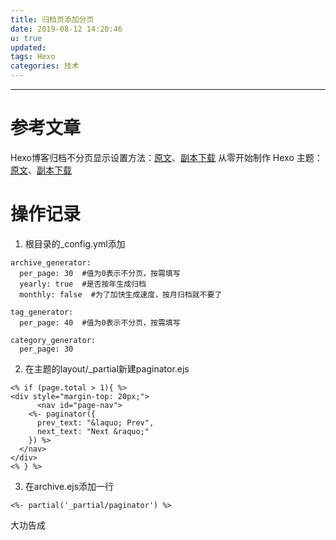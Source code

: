 ```yaml
---
title: 归档页添加分页
date: 2019-08-12 14:20:46
u: true
updated:
tags: Hexo
categories: 技术
---
```

<font color="#999999"></font>

<!--more-->
---
# 参考文章
Hexo博客归档不分页显示设置方法：[原文](https://sobaigu.com/hexo-archives-show-all-in-one-page.html)、[副本下载](/temppage/20190812142730.mhtml)
从零开始制作 Hexo 主题：[原文](https://www.ahonn.me/post/33)、[副本下载](/temppage/20190812144300.mhtml)

# 操作记录
1. 根目录的_config.yml添加
```
archive_generator:
  per_page: 30  #值为0表示不分页，按需填写
  yearly: true  #是否按年生成归档
  monthly: false  #为了加快生成速度，按月归档就不要了

tag_generator:
  per_page: 40  #值为0表示不分页，按需填写

category_generator: 
  per_page: 30
```

2. 在主题的layout/_partial新建paginator.ejs
```
<% if (page.total > 1){ %>
<div style="margin-top: 20px;">
	  <nav id="page-nav">
    <%- paginator({
      prev_text: "&laquo; Prev",
      next_text: "Next &raquo;"
    }) %>
  </nav>
</div>
<% } %>
```

3.  在archive.ejs添加一行
```
<%- partial('_partial/paginator') %>
```
大功告成
